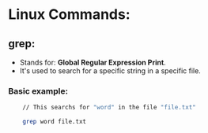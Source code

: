 # Linux Commands:

## grep:
- Stands for: **Global Regular Expression Print**.
- It's used to search for a specific string in a specific file.

### Basic example:
```bash
    // This searchs for "word" in the file "file.txt"

    grep word file.txt
```